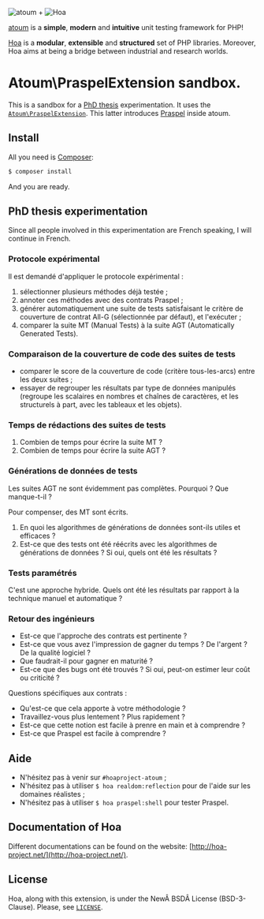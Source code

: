![atoum](http://downloads.atoum.org/images/logo.png)
+
![Hoa](http://static.hoa-project.net/Image/Hoa_small.png)

[atoum](http://atoum.org/) is a **simple**, **modern** and **intuitive** unit
testing framework for PHP!

[Hoa](http://hoa-project.net/) is a **modular**, **extensible** and
**structured** set of PHP libraries.  Moreover, Hoa aims at being a bridge
between industrial and research worlds.

# Atoum\PraspelExtension sandbox.

This is a sandbox for a [PhD thesis](https://github.com/Hywan/PhdThesis)
experimentation. It uses the
[`Atoum\PraspelExtension`](https://github.com/Hywan/Atoum-PraspelExtension).
This latter introduces [Praspel](http://github.com/hoaproject/Praspel) inside
atoum.

## Install

All you need is [Composer](https://getcomposer.org):

```sh
$ composer install
```

And you are ready.

## PhD thesis experimentation

Since all people involved in this experimentation are French speaking, I will
continue in French.

### Protocole expérimental

Il est demandé d'appliquer le protocole expérimental :

  1. sélectionner plusieurs méthodes déjà testée ;
  2. annoter ces méthodes avec des contrats Praspel ;
  3. générer automatiquement une suite de tests satisfaisant le critère de
     couverture de contrat All-G (sélectionnée par défaut), et l'exécuter ;
  4. comparer la suite MT (Manual Tests) à la suite AGT (Automatically Generated
     Tests).

### Comparaison de la couverture de code des suites de tests

  * comparer le score de la couverture de code (critère tous-les-arcs) entre les
    deux suites ;
  * essayer de regrouper les résultats par type de données manipulés (regroupe
    les scalaires en nombres et chaînes de caractères, et les structurels à
    part, avec les tableaux et les objets).

### Temps de rédactions des suites de tests

  1. Combien de temps pour écrire la suite MT ?
  2. Combien de temps pour écrire la suite AGT ?

### Générations de données de tests

Les suites AGT ne sont évidemment pas complètes. Pourquoi ? Que manque-t-il ?

Pour compenser, des MT sont écrits.

  1. En quoi les algorithmes de générations de données sont-ils utiles et
     efficaces ?
  2. Est-ce que des tests ont été réécrits avec les algorithmes de générations
     de données ? Si oui, quels ont été les résultats ?

### Tests paramétrés

C'est une approche hybride. Quels ont été les résultats par rapport à la
technique manuel et automatique ?

### Retour des ingénieurs

  * Est-ce que l'approche des contrats est pertinente ?
  * Est-ce que vous avez l'impression de gagner du temps ? De l'argent ? De la
    qualité logiciel ?
  * Que faudrait-il pour gagner en maturité ?
  * Est-ce que des bugs ont été trouvés ? Si oui, peut-on estimer leur coût ou
    criticité ?

Questions spécifiques aux contrats :

  * Qu'est-ce que cela apporte à votre méthodologie ?
  * Travaillez-vous plus lentement ? Plus rapidement ?
  * Est-ce que cette notion est facile à prenre en main et à comprendre ?
  * Est-ce que Praspel est facile à comprendre ?

## Aide

  * N'hésitez pas à venir sur `#hoaproject-atoum` ;
  * N'hésitez pas à utiliser `$ hoa realdom:reflection` pour de l'aide sur les
    domaines réalistes ;
  * N'hésitez pas à utiliser `$ hoa praspel:shell` pour tester Praspel.

## Documentation of Hoa

Different documentations can be found on the website:
[http://hoa-project.net/](http://hoa-project.net/).

## License

Hoa, along with this extension, is under the NewÂ BSDÂ License (BSD-3-Clause).
Please, see [`LICENSE`](http://hoa-project.net/LICENSE).
